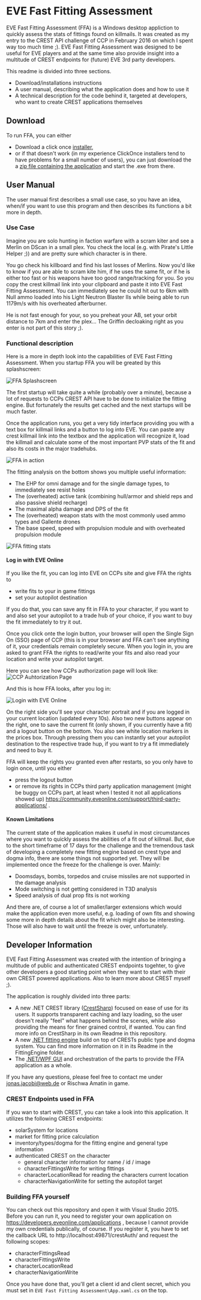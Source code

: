 # EVE Fast Fitting Assessment
EVE Fast Fitting Assessment (FFA) is a Windows desktop appliction to quickly assess the stats of fittings found on killmails.
It was created as my entry to the CREST API challenge of CCP in February 2016 on which I spent way too much time ;).
EVE Fast Fitting Assessment was designed to be useful for EVE players and at the same time also provide insight into a multitude of CREST endpoints for (future) EVE 3rd party developers.

This readme is divided into three sections.

* Download/installations instructions
* A user manual, describing what the application does and how to use it
* A technical description for the code behind it, targeted at developers, who want to create CREST applications themselves

## Download
To run FFA, you can either
* Download a click once [installer](http://eve-plh.com/FFA/setup/setup.exe), 
* or if that doesn't work (in my experience ClickOnce installers tend to have problems for a small number of users), you can just download the a [zip file containing the application](http://eve-plh.com/FFA/eveffa.zip) and start the .exe from there.

## User Manual

The user manual first describes a small use case, so you have an idea, when/if you want to use this program and then describes its functions a bit more in depth.

### Use Case

Imagine you are solo hunting in faction warfare with a scram kiter and see a Merlin on DScan in a small plex. You check the local (e.g. with Pirate's Little Helper ;)) and are pretty sure which character is in there.

You go check his killboard and find his last losses of Merlins. Now you'd like to know if you are able to scram kite him, if he uses the same fit, or if he is either too fast or his weapons have too good range/tracking for you.
So you copy the crest killmail link into your clipboard and paste it into EVE Fast Fitting Assessment. You can immediately see he could hit out to 6km with Null ammo loaded into his Light Neutron Blaster IIs while being able to run 1179m/s with his overheated afterburner.

He is not fast enough  for your, so you preheat your AB, set your orbit distance to 7km and enter the plex...
The Griffin decloaking right as you enter is not part of this story ;).

### Functional description

Here is a more in depth look into the capabilities of EVE Fast Fitting Assessment.
When you startup FFA you will be greated by this splashscreen:

![FFA Splashscreen](http://eve-plh.com/FFA/splashscreen.gif "FFA Splashcreen")

The first startup will take quite a while (probably over a minute), because a lot of requests to CCPs CREST API have to be done to initialize the fitting engine.
But fortunately the results get cached and the next startups will be much faster.

Once the application runs, you get a very tidy interface providing you with a text box for killmail links and a button to log into EVE. You can paste any crest killmail link into the textbox and the application will recognize it, load the killmail and calculate some of the most important PVP stats of the fit and also its costs in the major tradehubs.

![FFA in action](http://eve-plh.com/FFA/fittinganalysis.gif "FFA in action")

The fitting analysis on the bottom shows you multiple useful information:
* The EHP for omni damage and for the single damage types, to immediately see resist holes
* The (overheated) active tank (combining hull/armor and shield reps and also passive shield recharge)
* The maximal alpha damage and DPS of the fit
* The (overheated) weapon stats with the most commonly used ammo types and Gallente drones
* The base speed, speed with propulsion module and with overheated propulsion module

![FFA fitting stats](http://eve-plh.com/FFA/fitting.png "FFA fitting stats")

#### Log in with EVE Online
If you like the fit, you can log into EVE on CCPs site and give FFA the rights to

* write fits to your in game fittings
* set your autopilot destination

If you do that, you can save any fit in FFA to your character, if you want to and also set your autopilot to a trade hub of your choice, if you want to buy the fit immediately to try it out.

Once you click onte the login button, your browser will open the Single Sign On (SSO) page of CCP (this is in your browser and FFA can't see anything of it, your credentials remain completely secure. When you login in, you are asked to grant FFA the rights to read/write your fits and also read your location and write your autopilot target.

Here you can see how CCPs authorization page will look like:
![CCP Auhtorization Page](http://eve-plh.com/FFA/authorize.png "Authorize FFA in CCPs SSO system")

And this is how FFA looks, after you log in:

![Login with EVE Online](http://eve-plh.com/FFA/login.gif "Login with EVE Online")

On the right side you'll see your character portrait and if you are logged in your current location (updated every 10s).
Also two new buttons appear on the right, one to save the current fit (only shown, if you currently have a fit) and a logout button on the bottom. You also see white location markers in the prices box. Through pressing them you can instantly set your autopilot destination to the respective trade hup, if you want to try a fit immediately and need to buy it.

FFA will keep the rights you granted even after restarts, so you only have to login once, until you either
* press the logout button
* or remove its rights in CCPs third party application management (might be buggy on CCPs part, at least when I tested it not all applications showed up) https://community.eveonline.com/support/third-party-applications/ .

#### Known Limitations
The current state of the application makes it useful in most circumstances where you want to quickly assess the abilities of a fit out of killmail. But, due to the short timeframe of 17 days for the challenge and the tremendous task of developing a completely new fitting engine based on crest type and dogma info, there are some things not supported yet. They will be implemented once the freeze for the challenge is over. Mainly:
* Doomsdays, bombs, torpedos and cruise missiles are not supported in the damage analysis
* Mode switching is not getting considered in T3D analysis
* Speed analysis of dual prop fits is not working

And there are, of course a lot of smaller/larger extensions which would make the application even more useful, e.g. loading of own fits and showing some more in depth details about the fit which might also be interesting. Those will also have to wait until the freeze is over, unfortunately.

## Developer Information
EVE Fast Fitting Assessment was created with the intention of bringing a multitude of public and authenticated CREST endpoints togehter, to give other developers a good starting point when they want to start with their own CREST powered applications.
Also to learn more about CREST myself ;).

The application is roughly divided into three parts:
* A new .NET CREST library ([CrestSharp](https://github.com/rischwa/eve-fast-fitting-assessment/tree/master/CrestSharp)) focused on ease of use for its users. It supports transparent caching and lazy loading, so the user doesn't really "feel" what happens behind the scenes, while also providing the means for finer grained control, if wanted. You can find more info on CrestSharp in its own Readme in this repository.
* A new [.NET fitting engine](https://github.com/rischwa/eve-fast-fitting-assessment/tree/master/FittingEngine) build on top of CRESTs public type and dogma system. You can find more information on it in its Readme in the FittingEngine folder.
* The [.NET/WPF GUI](https://github.com/rischwa/eve-fast-fitting-assessment/tree/master/EVE%20Fast%20Fitting%20Assessment) and orchestration of the parts to provide the FFA application as a whole.

If you have any questions, please feel free to contact me under jonas.jacobi@web.de or Rischwa Amatin in game.

### CREST Endpoints used in FFA
If you wan to start with CREST, you can take a look into this application. It utilizes the following CREST endpoints:
* solarSystem for locations
* market for fitting price calculation
* inventory/types/dogma for the fitting engine and general type information
* authenticated CREST on the character
  * general character information for name / id / image
  * characterFittingsWrite for writing fittings
  * characterLocationRead for reading the characters current location
  * characterNavigationWrite for setting the autopilot target
  
### Building FFA yourself
You can check out this repository and open it with Visual Studio 2015.
Before you can run it, you need to register your own application on https://developers.eveonline.com/applications , because I cannot provide my own credentials publically, of course.
If you register it, you have to set the callback URL to http://localhost:49871/crestAuth/ and request the following scopes:
* characterFittingsRead
* characterFittingsWrite
* characterLocationRead
* characterNavigationWrite

Once you have done that, you'll get a client id and client secret, which you must set in `EVE Fast Fitting Assessment\App.xaml.cs` on the top.
